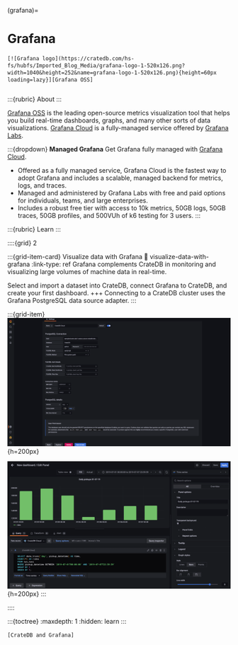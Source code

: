 (grafana)=
# Grafana

```{div} .float-right
[![Grafana logo](https://cratedb.com/hs-fs/hubfs/Imported_Blog_Media/grafana-logo-1-520x126.png?width=1040&height=252&name=grafana-logo-1-520x126.png){height=60px loading=lazy}][Grafana OSS]
```
```{div} .clearfix
```

:::{rubric} About
:::

[Grafana OSS] is the leading open-source metrics visualization tool that helps you
build real-time dashboards, graphs, and many other sorts of data visualizations.
[Grafana Cloud] is a fully-managed service offered by [Grafana Labs].


:::{dropdown} **Managed Grafana**
Get Grafana fully managed with [Grafana Cloud].

- Offered as a fully managed service, Grafana Cloud is the fastest way to adopt
  Grafana and includes a scalable, managed backend for metrics, logs, and traces.
- Managed and administered by Grafana Labs with free and paid options for
  individuals, teams, and large enterprises.
- Includes a robust free tier with access to 10k metrics, 50GB logs, 50GB traces,
  50GB profiles, and 500VUh of k6 testing for 3 users.
:::

:::{rubric} Learn
:::

::::{grid} 2

:::{grid-item-card} Visualize data with Grafana
:link: visualize-data-with-grafana
:link-type: ref
Grafana complements CrateDB in monitoring and visualizing large volumes of
machine data in real-time.

Select and import a dataset into CrateDB, connect Grafana to CrateDB,
and create your first dashboard.
+++
Connecting to a CrateDB cluster uses the Grafana PostgreSQL data source adapter.
:::

:::{grid-item}
![Grafana PostgreSQL data source configuration](https://github.com/crate/cratedb-guide/raw/a9c8c03384/docs/_assets/img/integrations/grafana/grafana-connection.png){h=200px}

![Grafana example panel showing data from CrateDB](https://github.com/crate/cratedb-guide/raw/a9c8c03384/docs/_assets/img/integrations/grafana/grafana-panel1.png){h=200px}
:::

::::


:::{toctree}
:maxdepth: 1
:hidden:
learn
:::


```{seealso}
[CrateDB and Grafana]
```


[CrateDB and Grafana]: https://cratedb.com/integrations/cratedb-and-grafana
[Grafana Cloud]: https://grafana.com/grafana/
[Grafana Labs]: https://grafana.com/about/team/
[Grafana OSS]: https://grafana.com/oss/grafana/
